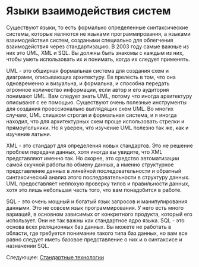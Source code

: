 # Языки взаимодействия систем
[//]: # (Version:1.0.0)
Существуют языки, то есть формально определенные синтаксические системы, которые являются не языками программирования, а языками взаимодействия систем, создаными специально для облегчения взаимодействия через стандартизацию. В 2003 году самые важные из них это UML, XML и SQL. Вы должны быть знакомы с каждым из них, чтобы уметь использовать их и понимать, когда их следует применять.

UML - это обширная формальная система для создания схем и диаграмм, описывающих архитектуру. Ее прелесть в том, что она одновременно и визуальна, и формальна, и способна передать огромное количество информации, если автор и его аудитория понимают UML. Вам следует знать UML, потому что иногда архитектуру описывают с ее помощью. Существуют очень полезные инструменты для создания проессионально выглядящих схем UML. Во многих случаях, UML слишком строгая и формальная система, и я иногда находил, что для архитектурных схем проще использовать стрелки и прямоугольники. Но я уверен, что изучение UML полезно так же, как и изучение латыни.

XML - это стандарт для определения новых стандартов. Это не решение проблем передачи данных, хотя иногда вы увидите, что XML представляют именно так. Но скорее, это средство автоматизации самой скучной работы по обмену данных, а именно структурное представление данных в линейной последовательности и обратный синтаксический анализ этого последовательности в структуру данных. UML предоставляет неплохую проверку типов и правильности данных, хотя это лишь небольшая часть того, что вам понадобится в работе.

SQL - это очень мощный и богатый язык запросов и манипулирования данными. Это не совсем язык программирования. У него есть много вариаций, в основном зависимых от конкретного продукта, который его использует. Они не так важны как стандартное ядро языка. SQL - это основа всех реляционных баз данных. Вы можете не работать в области, где требуется понимание такого типа баз данных, но вам все равно следует иметь базовое представление о них и о синтаксисе и назначении SQL.

Следующее: [Стандартные технологии](10-Heavy-Tools.md)

